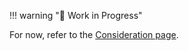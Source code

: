 !!! warning "🚧 Work in Progress"

For now, refer to the [Consideration page](bulk_vs_transactional.md). 
